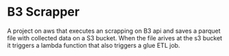 # B3 Scrapper

A project on aws that executes an scrapping on B3 api and saves a parquet file with collected data on a S3 bucket. When the file arives at the s3 bucket it triggers a lambda function that also triggers a glue ETL job.

